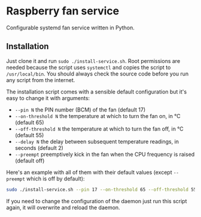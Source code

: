 # Raspberry fan service

Configurable systemd fan service written in Python.

## Installation

Just clone it and run `sudo ./install-service.sh`. Root permissions are needed because the script uses `systemctl` and copies the script to `/usr/local/bin`. You should always check the source code before you run any script from the internet.

The installation script comes with a sensible default configuration but it's easy to change it with arguments:

- `--pin N` the PIN number (BCM) of the fan (default 17)
- `--on-threshold N` the temperature at which to turn the fan on, in °C (default 65)
- `--off-threshold N` the temperature at which to turn the fan off, in °C (default 55)
- `--delay N` the delay between subsequent temperature readings, in seconds (default 2)
- `--preempt` preemptively kick in the fan when the CPU frequency is raised (default off)

Here's an example with all of them with their default values (except `--preempt` which is off by default):

```sh
sudo ./install-service.sh --pin 17 --on-threshold 65 --off-threshold 55 --delay 2 --preempt
```

If you need to change the configuration of the daemon just run this script again, it will overwrite and reload the daemon.
